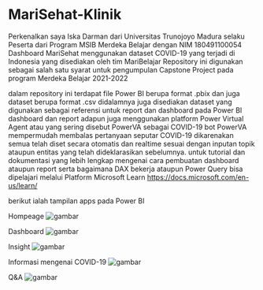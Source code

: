 # MariSehat-Klinik
Perkenalkan saya Iska Darman dari Universitas Trunojoyo Madura selaku Peserta dari Program MSIB Merdeka Belajar dengan NIM 180491100054
Dashboard MariSehat menggunakan dataset COVID-19 yang terjadi di Indonesia yang disediakan oleh tim MariBelajar
Repository ini digunakan sebagai salah satu syarat untuk pengumpulan Capstone Project pada program Merdeka Belajar 2021-2022


dalam repository ini terdapat file Power BI berupa format .pbix dan juga dataset berupa format .csv
didalamnya juga disediakan dataset yang digunakan sebagai referensi untuk report dan dashboard pada Power BI dashboard dan report
adapun juga menggunakan platform Power Virtual Agent atau yang sering disebut PowerVA sebagai COVID-19 bot PowerVA mempermudah membalas pertanyaan seputar COVID-19 dikarenakan semua telah diset secara otomatis dan realtime sesuai dengan inputan topik ataupun entitas yang telah dideklarasikan sebelumnya.
untuk tutorial dan dokumentasi yang lebih lengkap mengenai cara pembuatan dashboard ataupun report serta bagaimana DAX bekerja ataupun Power Query bisa dipelajari melalui Platform Microsoft Learn https://docs.microsoft.com/en-us/learn/

berikut ialah tampilan apps pada Power BI 

Hompeage
![gambar](https://user-images.githubusercontent.com/53360759/144245433-50f00878-c6fa-4edb-93c7-34d52e2c1c44.png)



Dashboard
![gambar](https://user-images.githubusercontent.com/53360759/144245557-aed3616a-a172-4d5c-a2da-e43d9379da67.png)



Insight 
![gambar](https://user-images.githubusercontent.com/53360759/144245624-30c4e2a8-215b-4c0f-9307-10a4c8d9b074.png)



Informasi mengenai COVID-19
![gambar](https://user-images.githubusercontent.com/53360759/144245688-d4e7b9d3-172e-4703-919d-6c408d89d134.png)



Q&A
![gambar](https://user-images.githubusercontent.com/53360759/144245762-399efe66-6ebc-41e3-bd36-28f18564e819.png)



